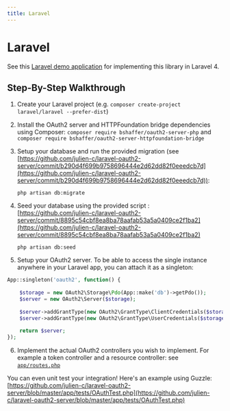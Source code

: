 ```yaml
---
title: Laravel
---
```


# Laravel

See this [Laravel demo application](https://github.com/julien-c/laravel-oauth2-server) for implementing this library in Laravel 4.

## Step-By-Step Walkthrough

1.  Create your Laravel project (e.g. `composer create-project laravel/laravel --prefer-dist`)
2.  Install the OAuth2 server and HTTPFoundation bridge dependencies using Composer: `composer require bshaffer/oauth2-server-php` and `composer require bshaffer/oauth2-server-httpfoundation-bridge`
3.  Setup your database and run the provided migration (see [https://github.com/julien-c/laravel-oauth2-server/commit/b290d4f699b9758696444e2d62dd82f0eeedcb7d](https://github.com/julien-c/laravel-oauth2-server/commit/b290d4f699b9758696444e2d62dd82f0eeedcb7d)): 
    
    `php artisan db:migrate`
    
4.  Seed your database using the provided script : [https://github.com/julien-c/laravel-oauth2-server/commit/8895c54cbf8ea8ba78aafab53a5a0409ce2f1ba2](https://github.com/julien-c/laravel-oauth2-server/commit/8895c54cbf8ea8ba78aafab53a5a0409ce2f1ba2)
    
    `php artisan db:seed`
    
5.  Setup your OAuth2 server. To be able to access the single instance anywhere in your Laravel app, you can attach it as a singleton:
        
```php
App::singleton('oauth2', function() {
    
    $storage = new OAuth2\Storage\Pdo(App::make('db')->getPdo());
    $server = new OAuth2\Server($storage);
    
    $server->addGrantType(new OAuth2\GrantType\ClientCredentials($storage));
    $server->addGrantType(new OAuth2\GrantType\UserCredentials($storage));
    
    return $server;
});
```

6.  Implement the actual OAuth2 controllers you wish to implement. For example a token controller and a resource controller: see [`app/routes.php`](https://github.com/julien-c/laravel-oauth2-server/blob/master/app/routes.php)
    




You can even unit test your integration! Here's an example using Guzzle: [https://github.com/julien-c/laravel-oauth2-server/blob/master/app/tests/OAuthTest.php](https://github.com/julien-c/laravel-oauth2-server/blob/master/app/tests/OAuthTest.php)